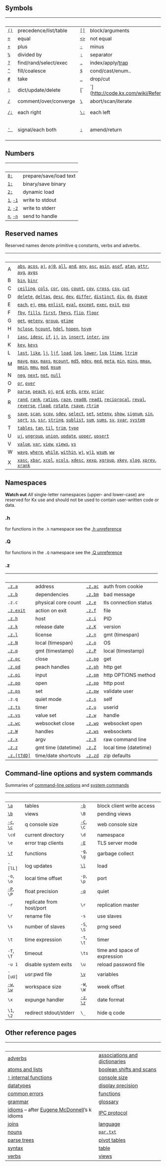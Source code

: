 ## Symbols


|&nbsp;|&nbsp;|&nbsp;|&nbsp;|&nbsp;|&nbsp;|
|---|---|---|---|---|---|
|[`()`](http://code.kx.com/wiki/Reference/Parentheses)|precedence/list/table |[`[]`](http://code.kx.com/wiki/Reference/Brackets)|block/arguments |[`{}`](http://code.kx.com/wiki/Reference/CurlyBraces)|function |
|[`=`](http://code.kx.com/wiki/Reference/EqualsSymbol)|equal |[`<>`](http://code.kx.com/wiki/Reference/LeftRightAngleBracket)|not equal |[`>`](http://code.kx.com/wiki/Reference/Comparatives)|less/greater.. |
|[`+`](http://code.kx.com/wiki/Reference/PlusSymbol)|plus |[`-`](http://code.kx.com/wiki/Reference/MinusSymbol)|minus |[`*`](http://code.kx.com/wiki/Reference/Asterisk)|times |
|[`%`](http://code.kx.com/wiki/Reference/PercentSymbol)|divided by |[`;`](http://code.kx.com/wiki/Reference/Semicolon)|separator |[`` ` ``](http://code.kx.com/wiki/Reference/Backtick)|symbol |
|[`?`](http://code.kx.com/wiki/Reference/QuestionSymbol)|find/rand/select/exec |[`.`](http://code.kx.com/wiki/Reference/DotSymbol)|index/apply/[trap](http://code.kx.com/wiki/Reference/trap) |[`@`](http://code.kx.com/wiki/Reference/AtSymbol)|index/apply/[trap](http://code.kx.com/wiki/Reference/trap) |
|[`^`](http://code.kx.com/wiki/Reference/Caret)|fill/coalesce |[`$`](http://code.kx.com/wiki/Reference/DollarSign)|cond/cast/enum.. |[`~`](http://code.kx.com/wiki/Reference/Tilde)|match |
|[`#`](http://code.kx.com/wiki/Reference/NumberSign)|take |[`_`](http://code.kx.com/wiki/Reference/Underscore)|drop/cut |[`,`](http://code.kx.com/wiki/Reference/Comma)|join |
|[`!`](http://code.kx.com/wiki/Reference/BangSymbol)|dict/update/delete |[`|`](http://code.kx.com/wiki/Reference/Bar)|max |[`&`](http://code.kx.com/wiki/Reference/Ampersand)|min |
|[`/`](http://code.kx.com/wiki/Reference/Slash)|comment/over/converge |[`\`](http://code.kx.com/wiki/Reference/BackSlash)|abort/scan/iterate |[`\\`](http://code.kx.com/wiki/Reference/BackSlashBackSlash)|quit |
|[`/:`](http://code.kx.com/wiki/Reference/SlashColon)|each right |[`\:`](http://code.kx.com/wiki/Reference/BackSlashColon)|each left |[`':`](http://code.kx.com/wiki/Reference/ApostropheColon)|each prior/peach |
|[`' `](http://code.kx.com/wiki/Reference/Apostrophe)|signal/each both |[`:`](http://code.kx.com/wiki/Reference/Colon)|amend/return |[`::`](http://code.kx.com/wiki/Reference/ColonColon)|generic null/global amend |


## Numbers

|&nbsp;|&nbsp;|
|---|---|
|[`0:`](http://code.kx.com/wiki/Reference/ZeroColon)|prepare/save/load text |
|[`1:`](http://code.kx.com/wiki/Reference/OneColon)|binary/save binary |
|[`2:`](http://code.kx.com/wiki/Reference/TwoColon)|dynamic load |
|[`1`](http://code.kx.com/wiki/Reference/One), [`-1`](http://code.kx.com/wiki/Reference/One)|write to stdout |
|[`2`](http://code.kx.com/wiki/Reference/Two), [`-2`](http://code.kx.com/wiki/Reference/Two)|write to stderr |
|[`n`](http://code.kx.com/wiki/Reference/Number), [`-n`](http://code.kx.com/wiki/Reference/Number)|send to handle |


## Reserved names

Reserved names denote primitive q constants, verbs and adverbs.

|&nbsp;|&nbsp;|
|---|---|
|A |[`abs`](http://code.kx.com/wiki/Reference/abs "absolute value"), [`acos`](http://code.kx.com/wiki/Reference/acos "arc cosine"), [`aj`](http://code.kx.com/wiki/Reference/aj "as-of join"), [`aj0`](http://code.kx.com/wiki/Reference/aj "as-of join"), [`all`](http://code.kx.com/wiki/Reference/all "all nonzero"), [`and`](http://code.kx.com/wiki/Reference/and "minimum"), [`any`](http://code.kx.com/wiki/Reference/any "any element is non-zero"), [`asc`](http://code.kx.com/wiki/Reference/asc "ascending sort"), [`asin`](http://code.kx.com/wiki/Reference/asin "arc sine"), [`asof`](http://code.kx.com/wiki/Reference/asof "as-of verb"), [`atan`](http://code.kx.com/wiki/Reference/atan "arc tangent"), [`attr`](http://code.kx.com/wiki/Reference/attr "attributes"), [`avg`](http://code.kx.com/wiki/Reference/avg "arithmetic mean"), [`avgs`](http://code.kx.com/wiki/Reference/avgs "running averages") |
|B |[`bin`](http://code.kx.com/wiki/Reference/bin "binary search"), [`binr`](http://code.kx.com/wiki/Reference/bin "binary search right") |
|C |[`ceiling`](http://code.kx.com/wiki/Reference/ceiling "lowest integer above"), [`cols`](http://code.kx.com/wiki/Reference/cols "column names of a table"), [`cor`](http://code.kx.com/wiki/Reference/cor "correlation"), [`cos`](http://code.kx.com/wiki/Reference/cos "cosine"), [`count`](http://code.kx.com/wiki/Reference/count "number of elements"), [`cov`](http://code.kx.com/wiki/Reference/cov "function: statistical covariance"), [`cross`](http://code.kx.com/wiki/Reference/cross "cross product"), [`csv`](http://code.kx.com/wiki/Reference/csv "comma delimiter"), [`cut`](http://code.kx.com/wiki/Reference/cut "cut array into pieces") |
|D |[`delete`](http://code.kx.com/wiki/Reference/delete "delete rows or columns from a table"), [`deltas`](http://code.kx.com/wiki/Reference/deltas "differences between consecutive pairs"), [`desc`](http://code.kx.com/wiki/Reference/desc "descending sort"), [`dev`](http://code.kx.com/wiki/Reference/dev "standard deviation"), [`differ`](http://code.kx.com/wiki/Reference/differ "flag differences in consecutive pairs"), [`distinct`](http://code.kx.com/wiki/Reference/distinct "unique elements"), [`div`](http://code.kx.com/wiki/Reference/div "integer division"), [`do`](http://code.kx.com/wiki/Reference/do "control word"), [`dsave`](http://code.kx.com/wiki/Reference/dsave "save global tables to disk") |
|E |[`each`](http://code.kx.com/wiki/Reference/each "apply to each element"), [`ej`](http://code.kx.com/wiki/Reference/ej "equijoin"), [`ema`](http://code.kx.com/wiki/Reference/ema "exponentially-weighted moving average"), [`enlist`](http://code.kx.com/wiki/Reference/enlist "arguments as a list"), [`eval`](http://code.kx.com/wiki/Reference/eval "evaluate a parse tree"), [`except`](http://code.kx.com/wiki/Reference/except "left argument without elements in rigt argument"), [`exec`](http://code.kx.com/wiki/Reference/exec), [`exit`](http://code.kx.com/wiki/Reference/exit "terminate q"), [`exp`](http://code.kx.com/wiki/Reference/exp "power of e") |
|F |[`fby`](http://code.kx.com/wiki/Reference/fby "filter-by"), [`fills`](http://code.kx.com/wiki/Reference/fills "forward-fill nulls"), [`first`](http://code.kx.com/wiki/Reference/first "first element"), [`fkeys`](http://code.kx.com/wiki/Reference/fkeys "foreign-key columns mapped to their tables"), [`flip`](http://code.kx.com/wiki/Reference/flip "transpose"), [`floor`](http://code.kx.com/wiki/Reference/floor "greatest integer less than argument") |
|G |[`get`](http://code.kx.com/wiki/Reference/get "get a q data file"), [`getenv`](http://code.kx.com/wiki/Reference/getenv "value of an environment variable"), [`group`](http://code.kx.com/wiki/Reference/group "dictionary of distinct elements"), [`gtime`](http://code.kx.com/wiki/Reference/gtime "UTC timestamp") |
|H |[`hclose`](http://code.kx.com/wiki/Reference/hclose "close a file or process"), [`hcount`](http://code.kx.com/wiki/Reference/hcount "size of a file"), [`hdel`](http://code.kx.com/wiki/Reference/hdel "delete a file"), [`hopen`](http://code.kx.com/wiki/Reference/hopen "open a file"), [`hsym`](http://code.kx.com/wiki/Reference/hsym "convert symbol to filename or IP address") |
|I |[`iasc`](http://code.kx.com/wiki/Reference/iasc "indices of ascending sort"), [`idesc`](http://code.kx.com/wiki/Reference/idesc "indices of descending sort"), [`if`](http://code.kx.com/wiki/Reference/if "control word: conditional"), [`ij`](http://code.kx.com/wiki/Reference/ij "verb: inner join"), [`in`](http://code.kx.com/wiki/Reference/in "verb: membership"), [`insert`](http://code.kx.com/wiki/Reference/insert "verb: append records to a table"), [`inter`](http://codinnere.kx.com/wiki/Reference/inter "verb: elements cmmon to both arguments"), [`inv`](http://code.kx.com/wiki/Reference/inv "function: matrix inverse") |
|K |[`key`](http://code.kx.com/wiki/Reference/key "function: keys of a dictionary etc."), [`keys`](http://code.kx.com/wiki/Reference/keys "function: names of a table's columns") |
|L |[`last`](http://code.kx.com/wiki/Reference/last "function: last element"), [`like`](http://code.kx.com/wiki/Reference/like "verb: pattern matching"), [`lj`](http://code.kx.com/wiki/Reference/lj "verb: left join"), [`ljf`](http://code.kx.com/wiki/Reference/lj "verb: left join"), [`load`](http://code.kx.com/wiki/Reference/load "function: load binary data"), [`log`](http://code.kx.com/wiki/Reference/log "function: natural logarithm"), [`lower`](http://code.kx.com/wiki/Reference/lower "function: lower case"), [`lsq`](http://code.kx.com/wiki/Reference/lsq "verb: least squares -- matrix divide"), [`ltime`](http://code.kx.com/wiki/Reference/ltime "function: local timestamp"), [`ltrim`](http://code.kx.com/wiki/Reference/ltrim "function remove leading spaces") |
|M |[`mavg`](http://code.kx.com/wiki/Reference/mavg "verb: moving average"), [`max`](http://code.kx.com/wiki/Reference/max "function: maximum"), [`maxs`](http://code.kx.com/wiki/Reference/maxs "function: maxima of preceding elements"), [`mcount`](http://code.kx.com/wiki/Reference/mcount "verb: moving count"), [`md5`](http://code.kx.com/wiki/Reference/md5 "function: MD5 hash"), [`mdev`](http://code.kx.com/wiki/Reference/mdev "verb: moving deviation"), [`med`](http://code.kx.com/wiki/Reference/med "function: median"), [`meta`](http://code.kx.com/wiki/Reference/meta "function: metadata of a table"), [`min`](http://code.kx.com/wiki/Reference/min "function: minimum"), [`mins`](http://code.kx.com/wiki/Reference/mins "minim of preceding elements"), [`mmax`](http://code.kx.com/wiki/Reference/mmax "verb: moving maxima"), [`mmin`](http://code.kx.com/wiki/Reference/mmin "verb: moving minima"), [`mmu`](http://code.kx.com/wiki/Reference/mmu "verb: matrix multiplication"), [`mod`](http://code.kx.com/wiki/Reference/mod "verb: remainder"), [`msum`](http://code.kx.com/wiki/Reference/msum "verb: moving sum") |
|N |[`neg`](http://code.kx.com/wiki/Reference/neg "function: negate"), [`next`](http://code.kx.com/wiki/Reference/next "function: next elements"), [`not`](http://code.kx.com/wiki/Reference/not "function: logical not"), [`null`](http://code.kx.com/wiki/Reference/null "function: is argument a null") |
|O |[`or`](http://code.kx.com/wiki/Reference/or "verb: maximum of arguments"), [`over`](http://code.kx.com/wiki/Reference/over "adverb: reduce an array with a function") |
|P |[`parse`](http://code.kx.com/wiki/Reference/parse "function: parse a string"), [`peach`](http://code.kx.com/wiki/Reference/peach "adverb: parallel each"), [`pj`](http://code.kx.com/wiki/Reference/pj "verb: plus join"), [`prd`](http://code.kx.com/wiki/Reference/prd "function: product"), [`prds`](http://code.kx.com/wiki/Reference/prds "function: cumulative products"), [`prev`](http://code.kx.com/wiki/Reference/prev "function: previous elements"), [`prior`](http://code.kx.com/wiki/Reference/prior "adverb: apply function between each element and its predecessor") |
|R |[`rand`](http://code.kx.com/wiki/Reference/rand "¬function: random number"), [`rank`](http://code.kx.com/wiki/Reference/rank "function: grade up"), [`ratios`](http://code.kx.com/wiki/Reference/ratios "function: ratos of consecutive pairs"), [`raze`](http://code.kx.com/wiki/Reference/raze "function: join elements"), [`read0`](http://code.kx.com/wiki/Reference/read0 "function: read file as lines"), [`read1`](http://code.kx.com/wiki/Reference/read1 "function: read file as bytes"), [`reciprocal`](http://code.kx.com/wiki/Reference/reciprocal "function: reciprocal of a number"), [`reval`](http://code.kx.com/wiki/Reference/reval "function: variatiant of eval"), [`reverse`](http://code.kx.com/wiki/Reference/reverse "function: reverse the order of elements"), [`rload`](http://code.kx.com/wiki/Reference/rload "function: load a splayed table"), [`rotate`](http://code.kx.com/wiki/Reference/rotate "verb: rotate elements"), [`rsave`](http://code.kx.com/wiki/Reference/rsave), [`rtrim`](http://code.kx.com/wiki/Reference/rtrim "function: remove trailing spaces") |
|S |[`save`](http://code.kx.com/wiki/Reference/save "function: save global data to file"), [`scan`](http://code.kx.com/wiki/Reference/scan "adverb: apply functions to successive elements"), [`scov`](http://code.kx.com/wiki/Reference/scov "verb: staistical covariance"), [`sdev`](http://code.kx.com/wiki/Reference/sdev "function: statistical standard deviation"), [`select`](http://code.kx.com/wiki/Reference/select "select columns from a table"), [`set`](http://code.kx.com/wiki/Reference/set "verb: asign a value to a name"), [`setenv`](http://code.kx.com/wiki/Reference/setenv "verb: set an environment variable"), [`show`](http://code.kx.com/wiki/Reference/show "function: format to the console"), [`signum`](http://code.kx.com/wiki/Reference/signum "function: sign of its argument/s"), [`sin`](http://code.kx.com/wiki/Reference/sin "function: sine"), [`sqrt`](http://code.kx.com/wiki/Reference/sqrt "function: square root"), [`ss`](http://code.kx.com/wiki/Reference/ss "fuction: string search"), [`ssr`](http://code.kx.com/wiki/Reference/ssr "function: string search and replace"), [`string`](http://code.kx.com/wiki/Reference/string "function: cast to string"), [`sublist`](http://code.kx.com/wiki/Reference/sublist "verb: sublist of a list"), [`sum`](http://code.kx.com/wiki/Reference/sum "function: sum of a list"), [`sums`](http://code.kx.com/wiki/Reference/sums "function: cumulative sums of a list"), [`sv`](http://code.kx.com/wiki/Reference/sv "verb: atom from a list"), [`svar`](http://code.kx.com/wiki/Reference/svar "function: statistical variance"), [`system`](http://code.kx.com/wiki/Reference/system "function: execute system command") |
|T |[`tables`](http://code.kx.com/wiki/Reference/tables "function: sorted list of tables"), [`tan`](http://code.kx.com/wiki/Reference/tan "function: tangent"), [`til`](http://code.kx.com/wiki/Reference/til "function: integers up to x"), [`trim`](http://code.kx.com/wiki/Reference/trim "function: remove leading and trailing spaces"), [`type`](http://code.kx.com/wiki/Reference/type "function: data type") |
|U |[`uj`](http://code.kx.com/wiki/Reference/uj "verb: union join"), [`ungroup`](http://code.kx.com/wiki/Reference/ungroup "function: flattened table"), [`union`](http://code.kx.com/wiki/Reference/union "verb: distinct elements of combination of two lists"), [`update`](http://code.kx.com/wiki/Reference/update "insert or replace table records"), [`upper`](http://code.kx.com/wiki/Reference/upper "function: upper-case"), [`upsert`](http://code.kx.com/wiki/Reference/upsert "add table records") |
|V |[`value`](http://code.kx.com/wiki/Reference/value "function: value of a variable or dictionary key; value of an executed sting"), [`var`](http://code.kx.com/wiki/Reference/var "function: statistical variance"), [`view`](http://code.kx.com/wiki/Reference/view "function: definition of a dependency"), [`views`](http://code.kx.com/wiki/Reference/views "function: list of defined views"), [`vs`](http://code.kx.com/wiki/Reference/vs "verb: list from an atom") |
|W |[`wavg`](http://code.kx.com/wiki/Reference/wavg "verb: weighted average"), [`where`](http://code.kx.com/wiki/Reference/where "function: replicated elements"), [`while`](http://code.kx.com/wiki/Reference/while "control word"), [`within`](http://code.kx.com/wiki/Reference/within "verb: flag elements within range"), [`wj`](http://code.kx.com/wiki/Reference/wj  "function: window join"), [`wj1`](http://code.kx.com/wiki/Reference/wj "function: window join"), [`wsum`](http://code.kx.com/wiki/Reference/wsum "verb: weighted sum"), [`ww`](http://code.kx.com/wiki/Reference/wj "function: substrate of wj and wj1") |
|X |[`xasc`](http://code.kx.com/wiki/Reference/xasc "verb: table sorted ascending by columns"), [`xbar`](http://code.kx.com/wiki/Reference/xbar "verb: interval bar"), [`xcol`](http://code.kx.com/wiki/Reference/xcol "verb: rename table columns"), [`xcols`](http://code.kx.com/wiki/Reference/xcols "verb: re-order table columns"), [`xdesc`](http://code.kx.com/wiki/Reference/xdesc "verb: table sorted decending by columns"), [`xexp`](http://code.kx.com/wiki/Reference/xexp "verb: raised to a power"), [`xgroup`](http://code.kx.com/wiki/Reference/xgroup "verb: table grouped by keys"), [`xkey`](http://code.kx.com/wiki/Reference/xkey "verb: set primary keys of a table"), [`xlog`](http://code.kx.com/wiki/Reference/xlog "base-x logarithm"), [`xprev`](http://code.kx.com/wiki/Reference/xprev "verb: previous elements"), [`xrank`](http://code.kx.com/wiki/Reference/xrank "verb: items assigned to buckets") |


## Namespaces

**Watch out** _All_ single-letter namespaces (upper- and lower-case) are reserved for Kx use and should not be used to contain user-written code or data.


### .h
  
for functions in the `.h` namespace see the [.h unreference](http://code.kx.com/wiki/Doth)


### .Q 
  
for functions in the `.Q` namespace see the [.Q unreference](http://code.kx.com/wiki/DotQ)


### .z

|&nbsp;|&nbsp;|&nbsp;|&nbsp;|
|---|---|---|---|
|[`.z.a`](http://code.kx.com/wiki/Reference/dotzdota)|address|[`.z.ac`](http://code.kx.com/wiki/Reference/dotzdotac)|auth from cookie |
|[`.z.b`](http://code.kx.com/wiki/Reference/dotzdotb)|dependencies|[`.z.bm`](Releases/ChangesIn2.7#IPCMessageValidator "wikilink")|bad message |
|`.z.c`|physical core count|[`.z.e`](http://code.kx.com/wiki/Reference/dotzdote)|tls connection status |
|[`.z.exit`](http://code.kx.com/wiki/Reference/dotzdotexit)|action on exit|[`.z.f`](http://code.kx.com/wiki/Reference/dotzdotf)|file |
|[`.z.h`](http://code.kx.com/wiki/Reference/dotzdoth)|host|[`.z.i`](http://code.kx.com/wiki/Reference/dotzdoti)|PID |
|[`.z.k`](http://code.kx.com/wiki/Reference/dotzdotk)|release date|[`.z.K`](http://code.kx.com/wiki/Reference/dotzdotK)|version |
|[`.z.l`](http://code.kx.com/wiki/Reference/dotzdotl)|license|[`.z.n`](http://code.kx.com/wiki/Reference/dotzdotn)|gmt (timespan) |
|[`.z.N`](http://code.kx.com/wiki/Reference/dotzdotN)|local (timespan)|[`.z.o`](http://code.kx.com/wiki/Reference/dotzdoto)|OS |
|[`.z.p`](http://code.kx.com/wiki/Reference/dotzdotp)|gmt (timestamp)|[`.z.P`](http://code.kx.com/wiki/Reference/dotzdotP)|local (timestamp) |
|[`.z.pc`](http://code.kx.com/wiki/Reference/dotzdotpc)|close|[`.z.pg`](http://code.kx.com/wiki/Reference/dotzdotpg)|get |
|[`.z.pd`](http://code.kx.com/wiki/Reference/dotzdotpd)|peach handles|[`.z.ph`](http://code.kx.com/wiki/Reference/dotzdotph)|http get |
|[`.z.pi`](http://code.kx.com/wiki/Reference/dotzdotpi)|input|[`.z.pm`](http://code.kx.com/wiki/Reference/dotzdotpm)|http OPTIONS method |
|[`.z.po`](http://code.kx.com/wiki/Reference/dotzdotpo)|open|[`.z.pp`](http://code.kx.com/wiki/Reference/dotzdotpp)|http post |
|[`.z.ps`](http://code.kx.com/wiki/Reference/dotzdotps)|set|[`.z.pw`](http://code.kx.com/wiki/Reference/dotzdotpw)|validate user |
|`.z.q`|quiet mode|[`.z.s`](http://code.kx.com/wiki/Reference/dotzdots)|self |
|[`.z.ts`](http://code.kx.com/wiki/Reference/dotzdotts)|timer|[`.z.u`](http://code.kx.com/wiki/Reference/dotzdotu)|userid |
|[`.z.vs`](http://code.kx.com/wiki/Reference/dotzdotvs)|value set|[`.z.w`](http://code.kx.com/wiki/Reference/dotzdotw)|handle |
|[`.z.wc`](http://code.kx.com/wiki/Reference/dotzdotwc)|websocket close|[`.z.wo`](http://code.kx.com/wiki/Reference/dotzdotwo)|websocket open |
|[`.z.W`](http://code.kx.com/wiki/Reference/dotzdotW)|handles|[`.z.ws`](http://code.kx.com/wiki/Reference/dotzdotws)|websockets |
|[`.z.x`](http://code.kx.com/wiki/Reference/dotzdotx)|argv|[`.z.X`](http://code.kx.com/wiki/Reference/dotzdotX)|raw command line |
|[`.z.z`](http://code.kx.com/wiki/Reference/dotzdotz)|gmt time (datetime)|[`.z.Z`](http://code.kx.com/wiki/Reference/dotzdotZ)|local time (datetime) |
|[`.z.[tTdD]`](http://code.kx.com/wiki/Releases/ChangesIn2.4#a.z.t.z.d)|time/date shortcuts|[`.z.zd`](http://code.kx.com/wiki/Reference/dotzdotzd)|zip defaults |}


## Command-line options and system commands

Summaries of [command-line options](http://code.kx.com/wiki/Reference/Cmdline) and [system commands](http://code.kx.com/wiki/Reference/SystemCommands)

|&nbsp;|&nbsp;|&nbsp;|&nbsp;|
|---|---|---|---|
|[`\a`](http://code.kx.com/wiki/Reference/Sysa)|tables |[`-b`](http://code.kx.com/wiki/Reference/Cmdlineb)|block client write access |
|[`\b`](http://code.kx.com/wiki/Reference/Sysb)|views |`\B`|pending views |
|[`-c`](http://code.kx.com/wiki/Reference/Cmdlinec), [`\c`](http://code.kx.com/wiki/Reference/Syscmdc)|q console size |[`-C`](http://code.kx.com/wiki/Reference/CmdlineC), `\C`|web console size |
|`\cd`|current directory |`\d`|namespace |
|`\e`|error trap clients |[`-E`](http://code.kx.com/wiki/Cookbook/SSL#TLS_Server_Mode)|TLS server mode |
|[`\f`](http://code.kx.com/wiki/Reference/Sysf)|functions | `-g`, `\g`|garbage collect |
| `-[lL]`|log updates |[`\l`](http://code.kx.com/wiki/Reference/SystemCommands#.5Cl_name_-_load_file_or_directory)|load |
| `-o`, `\o`|local time offset | `-p`, `\p`|port |
|[`-P`](http://code.kx.com/wiki/Reference/CmdlineP), `\P`|float precision |[`-q`](http://code.kx.com/wiki/Reference/Cmdlineq)|quiet |
| `-r`|replicate from host/port |`\r`|replication master |
|`\r`|rename file | `-s`|use slaves |
|`\s`|number of slaves | `-S`, `\S`|prng seed |
|`\t`|time expression | `-t`, `\t`|timer |
| `-T`, `\T`|timeout |`\ts`|time and space of expression |
| `-u 1`|disable system exits |`\u`|reload password file |
| `-[uU]`|usr:pwd file |[`\v`](http://code.kx.com/wiki/Reference/Sysv)|variables |
|[`-w`, `\w`](http://code.kx.com/wiki/Reference/SystemCommands#.5Cw_.5B0.5D_-_workspace)|workspace size | `-W`, `\W`|week offset |
|`\x`|expunge handler |[`-z`, `\z`](http://code.kx.com/wiki/JB:QforMortals2/commands_and_system_variables#Date_Format_.28-z.29)|date format |
|`\1`, `\2`|redirect stdout/stderr |`\_`|hide q code |


## Other reference pages

|&nbsp;|&nbsp;|
|---|---|
|[adverbs](http://code.kx.com/wiki/Reference/Adverb) | [associations and dictionaries](http://code.kx.com/wiki/Reference/AssocDict) |
|[atoms and lists](http://code.kx.com/wiki/Reference/AtomList) | [boolean shifts and scans](http://code.kx.com/wiki/Reference/BooleanShiftsScans)|
|[`!` internal functions](http://code.kx.com/wiki/Reference/BangSymbolInternalFunction) | [console size](http://code.kx.com/wiki/Reference/ConsoleSize)|
|[datatypes](http://code.kx.com/wiki/Reference/Datatypes) | [display precision](http://code.kx.com/wiki/Reference/DisplayPrecision) |
|[common errors](http://code.kx.com/wiki/Errors) | [functions](http://code.kx.com/wiki/Reference/Function) |
|[grammar](http://code.kx.com/wiki/Reference/Grammar) | [glossary](http://code.kx.com/wiki/Reference/glossary) |
|[idioms](http://code.kx.com/wiki/Reference/Qidioms) &ndash; after [Eugene McDonnell](https://en.wikipedia.org/wiki/Eugene_McDonnell)&rsquo;s k idioms | [IPC protocol](http://code.kx.com/wiki/Reference/ipcprotocol) |
|[joins](http://code.kx.com/wiki/Reference/joins) | [language](http://code.kx.com/wiki/Reference/language) |
|[nouns](http://code.kx.com/wiki/Reference/Nouns) |[`par.txt`](http://code.kx.com/wiki/Reference/pardottxt) |
|[parse trees](http://code.kx.com/wiki/Reference/parse_tree) |[pivot tables](http://code.kx.com/wiki/Reference/Pivot) |
|[syntax](http://code.kx.com/wiki/Reference/Syntax) | [table](http://code.kx.com/wiki/Reference/Table) |
|[verbs](http://code.kx.com/wiki/Reference/Verb) | [views](http://code.kx.com/wiki/Reference/Views) |
